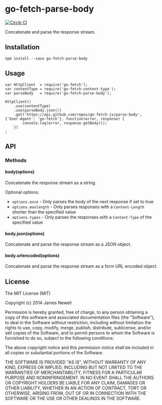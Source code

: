 # go-fetch-parse-body

[![Circle CI](https://circleci.com/gh/go-fetch-js/parse-body.svg?style=svg)](https://circleci.com/gh/go-fetch-js/parse-body)

Concatenate and parse the response stream.

## Installation 

    npm install --save go-fetch-parse-body
    
## Usage
    
    var HttpClient  = require('go-fetch');
    var contentType = require('go-fetch-content-type');
    var parseBody   = require('go-fetch-parse-body');
    
    HttpClient()
        .use(contentType)
        .use(parseBody.json())
        .get('https://api.github.com/repos/go-fetch-js/parse-body', {'User-Agent': 'go-fetch'}, function(error, response) {
            console.log(error, response.getBody());
        })
    ;
    
## API

### Methods

#### body(options)

Concatenate the response stream as a string.

Optional options:

- `options.once` - Only parses the body of the next response if set to true
- `options.maxlength` - Only parses responses with a `Content-Length` shorter than the specified value  
- `options.types` - Only parses the responses with a `Content-Type` of the specified value

#### body.json(options)

Concatenate and parse the response stream as a JSON object.

#### body.urlencoded(options)

Concatenate and parse the response stream as a form URL encoded object.

## License

The MIT License (MIT)

Copyright (c) 2014 James Newell

Permission is hereby granted, free of charge, to any person obtaining a copy of this software and associated documentation files (the "Software"), to deal in the Software without restriction, including without limitation the rights to use, copy, modify, merge, publish, distribute, sublicense, and/or sell copies of the Software, and to permit persons to whom the Software is furnished to do so, subject to the following conditions:

The above copyright notice and this permission notice shall be included in all copies or substantial portions of the Software.

THE SOFTWARE IS PROVIDED "AS IS", WITHOUT WARRANTY OF ANY KIND, EXPRESS OR IMPLIED, INCLUDING BUT NOT LIMITED TO THE WARRANTIES OF MERCHANTABILITY, FITNESS FOR A PARTICULAR PURPOSE AND NONINFRINGEMENT. IN NO EVENT SHALL THE AUTHORS OR COPYRIGHT HOLDERS BE LIABLE FOR ANY CLAIM, DAMAGES OR OTHER LIABILITY, WHETHER IN AN ACTION OF CONTRACT, TORT OR OTHERWISE, ARISING FROM, OUT OF OR IN CONNECTION WITH THE SOFTWARE OR THE USE OR OTHER DEALINGS IN THE SOFTWARE.